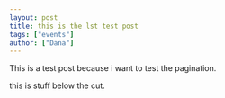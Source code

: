 ```yaml
---
layout: post
title: this is the lst test post
tags: ["events"]
author: ["Dana"]
---
```


This is a test post because i want to test the pagination.

<!--more-->

this is stuff below the cut.
